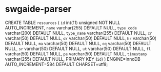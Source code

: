 # swgaide-parser


CREATE TABLE `resources` (
  `id` int(11) unsigned NOT NULL AUTO_INCREMENT,
  `name` varchar(255) DEFAULT NULL,
  `type_code` varchar(200) DEFAULT NULL,
  `type_name` varchar(255) DEFAULT NULL,
  `cr` varchar(50) DEFAULT NULL,
  `dr` varchar(50) DEFAULT NULL,
  `hr` varchar(50) DEFAULT NULL,
  `ma` varchar(50) DEFAULT NULL,
  `oq` varchar(50) DEFAULT NULL,
  `sr` varchar(50) DEFAULT NULL,
  `ut` varchar(50) DEFAULT NULL,
  `fl` varchar(50) DEFAULT NULL,
  `pe` varchar(50) DEFAULT NULL,
  `timestamp` varchar(255) DEFAULT NULL,
  PRIMARY KEY (`id`)
) ENGINE=InnoDB AUTO_INCREMENT=584 DEFAULT CHARSET=utf8;
